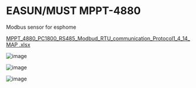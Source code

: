 # EASUN/MUST MPPT-4880
Modbus sensor for esphome


[MPPT_4880_PC1800_RS485_Modbud_RTU_communication_Protocol1_4_14_MAP&nbsp;.xlsx](https://github.com/syssi/esphome-jnge-mppt-controller/files/10492617/MPPT_4880_PC1800_RS485_Modbud_RTU_communication_Protocol1_4_14_MAP.nbsp.xlsx)


![image](https://user-images.githubusercontent.com/67467751/214369917-cbcb4b61-ff61-4334-833f-6b88bc293721.png)

![image](https://user-images.githubusercontent.com/67467751/214369978-3a9cb7b4-cefd-47de-ae7e-7a05acf1d71e.png)

![image](https://user-images.githubusercontent.com/67467751/214783285-9154829c-c93f-4ebe-adef-c31393abc48b.png)
